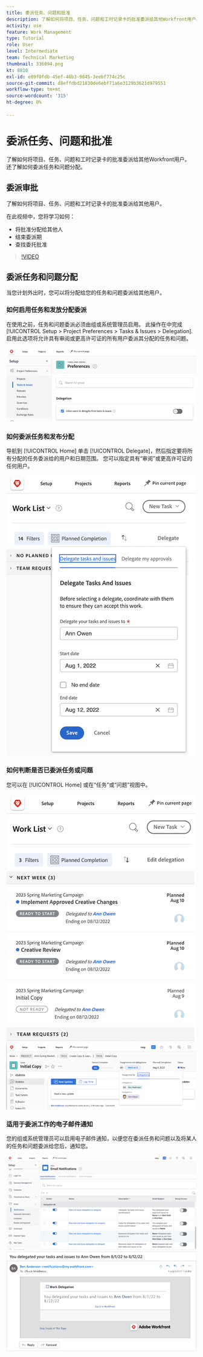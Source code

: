 ```yaml
---
title: 委派任务、问题和批准
description: 了解如何将项目、任务、问题和工时记录卡的批准委派给其他Workfront用户。 还了解如何委派任务和问题分配。
activity: use
feature: Work Management
type: Tutorial
role: User
level: Intermediate
team: Technical Marketing
thumbnail: 336094.png
kt: 8810
exl-id: e89f0fdb-45ef-46b3-9845-3eebf774c25c
source-git-commit: d8effdbd21830de6ebf71a6e3129b3621d979551
workflow-type: tm+mt
source-wordcount: '315'
ht-degree: 0%

---
```


# 委派任务、问题和批准

了解如何将项目、任务、问题和工时记录卡的批准委派给其他Workfront用户。 还了解如何委派任务和问题分配。

## 委派审批

了解如何将项目、任务、问题和工时记录卡的批准委派给其他用户。

在此视频中，您将学习如何：

* 将批准分配给其他人
* 结束委派期
* 查找委托批准

>[!VIDEO](https://video.tv.adobe.com/v/336094/?quality=12)

<!---
learn more URLS
Delegate approval request
--->

## 委派任务和问题分配

当您计划外出时，您可以将分配给您的任务和问题委派给其他用户。

### 如何启用任务和发放分配委派

在使用之前，任务和问题委派必须由组或系统管理员启用。 此操作在中完成 [!UICONTROL Setup > Project Preferences > Tasks & Issues > Delegation]. 启用此选项将允许具有审阅或更高许可证的所有用户委派其分配的任务和问题。

![屏幕截图显示 [!UICONTROL Setup] 委派首选项](assets/delegation-1.png)

### 如何委派任务和发布分配

导航到 [!UICONTROL Home] 单击 [!UICONTROL Delegate]，然后指定要将所有分配的任务委派给的用户和日期范围。 您可以指定具有“审阅”或更高许可证的任何用户。

![屏幕截图显示了 [!UICONTROL Home]](assets/delegation-2.png)

### 如何判断是否已委派任务或问题

您可以在 [!UICONTROL Home] 或在“任务”或“问题”视图中。

![屏幕截图显示 [!UICONTROL Home]](assets/delegation-4.png)
![屏幕截图显示任务视图中的委派任务分配](assets/delegation-3.png)

### 适用于委派工作的电子邮件通知

您的组或系统管理员可以启用电子邮件通知，以便您在委派任务和问题以及将某人的任务和问题委派给您后，通知您。

![屏幕截图显示 [!UICONTROL Setup] 委派电子邮件通知选项](assets/delegation-5.png)
![显示工作委派电子邮件的屏幕截图](assets/delegation-6.png)
